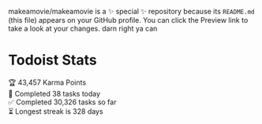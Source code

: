 makeamovie/makeamovie is a ✨ special ✨ repository because its `README.md` (this file) appears on your GitHub profile.
You can click the Preview link to take a look at your changes. darn right ya can

# Todoist Stats

<!-- TODO-IST:START -->
🏆  43,457 Karma Points           
🌸  Completed 38 tasks today           
✅  Completed 30,326 tasks so far           
⏳  Longest streak is 328 days
<!-- TODO-IST:END -->
